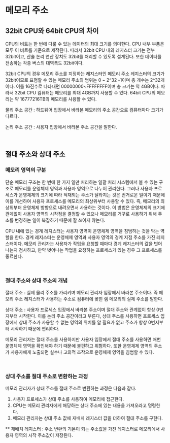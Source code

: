 # 메모리 주소

##  32bit CPU와 64bit CPU의 차이

CPU의 비트는 한 번에 다룰 수 있는 데이터의 최대 크기를 의미한다. CPU 내부 부품은 모두 이 비트를 기준으로 제작된다. 따라서 32bit  CPU 내의 레지스터 크기는 전부 32bit이고, 산술 논리 연산 장치도 32bit를 처리할 수 있도록 설계된다. 또한 데이터를 전송하는 각종 버스의 대역폭도 32bit이다.

32bit CPU의 경우 메모리 주소를 지정하는 레지스터인 메모리 주소 레지스터의 크기가 32bit이므로 표혐할 수 있는 메모리 주소의 범위는 0 ~ 2^32 -1이며 총 개수는 2^32개이다. 이를 16진수로 나타내면 00000000~FFFFFFFF이며 총 크기는 약 4GB이다. 따라서 32bit CPU 컴퓨터는 메모리를 최대 4GB까지 사용할 수 있다. 64bit CPU의 메모리는 약 16777216TB의 메모리를 사용할 수 있다.

물리 주소 공간 : 하드웨어 입장에서 바라본 메모리의 주소 공간으로 컴퓨터마다 크기가 다르다.

논리 주소 공간 : 사용자 입장에서 바라본 주소 공간을 말한다.

<br>



## 절대 주소와 상대 주소

### 메모리 영역의 구분

단순 메모리 구조는 한 번에 한 가지 일만 처리하는 일괄 처리 시스템에서 볼 수 있는 구조로 메모리를 운영체제 영역과 사용자 영역으로 나누어 관리한다. 그러나 사용자 프로세스가 운영체제의 크기에 따라 적재되는 주소가 달라지는 것은 번거로운 일이기 때문에 이를 개선하여 사용자 프로세스를 메모리의 최상위부터 사용할 수 있다. 즉, 메모리의 최상위부터 운영체제 방향으로 내려오면서 사용하는 것이다. 이 방법은 운영체제의 크기에 관계없이 사용자 영역의 시작점을 결정할 수 있으나 메모리를 거꾸로 사용하기 위해 주소를 변경하는 일이 복잡하기 때문에 잘 쓰이지 않는다. 

CPU 내에 있는 경계 레지스터는 사용자 영역이 운영체제 영역을 침범하는 것을 막는 역할을 한다. 경계 레지스터는 운영체제 영역과 사용자 영역의 경계 지점 주소를 가진 레지스터이다. 메모리 관리자는 사용자가 작업을 요청할 때마다 경계 레지스터의 값을 벗어나는지 검사하고, 만약 벗어나는 작업을 요청하는 프로세스가 있는 경우 그 프로세스를 종료한다.

<br>



### 절대 주소와 상대 주소의 개념

절대 주소 : 실제 물리 주소를 가리키며 메모리 관리자 입장에서 바라본 주소이다. 즉 메모리 주소 레지스터가 사용하는 주소로 컴퓨터에 꽂힌 렘 메모리의 실제 주소를 말한다.

상대 주소 : 사용자 프로세스 입장에서 바라본 주소이며 절대 주소와 관계없이 항상 0번지부터 시작한다. 이를 논리 주소 공간이라고 부른다, 상대 주소를 사용하면 프로세스 입장에서 상대 주소가 사용할 수 없는 영역의 위치를 알 필요가 없고 주소가 항상 0번지부터 시작하기 때문에 편리하다.

메모리 관리자는 절대 주소를 사용하지만 사용자 입장에서 절대 주소를 사용하면 매번 운영체제 영역을 확인해야 하기 때문에 불편하고 위험하다. 또한 운영체제 영역의 주소가 사용자에게 노출되면 실수나 고의적 조작으로 운영체제 영역을 침범할 수 있다.

<br>



### 상대 주소를 절대 주소로 변환하는 과정

메모리 관리자가 상대 주소를 절대 주소로 변환하는 과정은 다음과 같다.

1. 사용자 프로세스가 상대 주소를 사용하여 메모리에 접근한다.
2. CPU는 메모리 관리자에게 해당하는 상대 주소에 있는 내용을 가져오라고 명령한다.
3. 메모리 관리자는 상대 주소 값에 재배치 레지스터 값을 더하여 절대 주소를 구한다. 

** 재배치 레지스터 : 주소 변환의 기본이 되는 주소값을 가진 레지스터로 메모리에서 사용자 영역의 시작 주소값이 저장된다.
